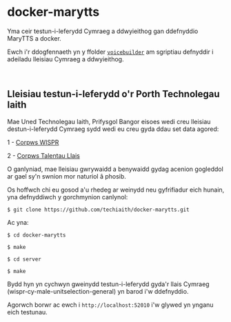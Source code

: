 # docker-marytts

Yma ceir testun-i-leferydd Cymraeg a ddwyieithog gan ddefnyddio MaryTTS a docker. 

Ewch i'r ddogfennaeth yn y ffolder [`voicebuilder`](voicebuilder/README.md) am sgriptiau defnyddir i adeiladu lleisiau Cymraeg a ddwyieithog.

<br/>


## Lleisiau testun-i-leferydd o'r Porth Technolegau Iaith

Mae Uned Technolegau Iaith, Prifysgol Bangor eisoes wedi creu lleisiau destun-i-leferydd Cymraeg sydd wedi eu creu gyda ddau set data agored: 

1 - [Corpws WISPR](https://git.techiaith.bangor.ac.uk/Data-Porth-Technolegau-Iaith/Corpws-WISPR) 

2 - [Corpws Talentau Llais]()

O ganlyniad, mae lleisiau gwrywaidd a benywaidd gydag acenion gogleddol ar gael sy'n swnion mor naturiol â phosib. 

Os hoffwch chi eu gosod a'u rhedeg ar weinydd neu gyfrifiadur eich hunain, yna defnyddiwch y gorchmynion canlynol:

`$ git clone https://github.com/techiaith/docker-marytts.git`

Ac yna:

`$ cd docker-marytts`

`$ make `

`$ cd server`

`$ make`

Bydd hyn yn cychwyn gweinydd testun-i-leferydd gyda'r llais Cymraeg (wispr-cy-male-unitselection-general) yn barod i'w ddefnyddio. 

Agorwch borwr ac ewch i `http://localhost:52010` i'w glywed yn ynganu eich testunau.


